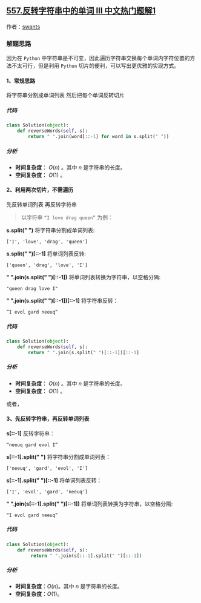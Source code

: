 ## [557.反转字符串中的单词 III 中文热门题解1](https://leetcode.cn/problems/reverse-words-in-a-string-iii/solutions/100000/python-fan-zhuan-zi-fu-chuan-zhong-dan-ci-si-lu-xi)

作者：[swants](https://leetcode.cn/u/swants)

### 解题思路
因为在 `Python` 中字符串是不可变，因此遍历字符串交换每个单词内字符位置的方法不太可行，但是利用 `Python` 切片的便利，可以写出更优雅的实现方式。

#### 1、常规思路
将字符串分割成单词列表 然后把每个单词反转切片

##### 代码 
```Python []
class Solution(object):
    def reverseWords(self, s):
        return " ".join(word[::-1] for word in s.split(" "))
```

##### 分析
- **时间复杂度**： $O(n)$ 。其中 $n$ 是字符串的长度。
- **空间复杂度**： $O(1)$ 。


#### 2、利用两次切片，不需遍历
先反转单词列表 再反转字符串

> 以字符串 `“I love drag queen”` 为例：

**s.split(" ")** 将字符串分割成单词列表:
 
```
['I', 'love', 'drag', 'queen']
```

**s.split(" ")[::-1]** 将单词列表反转:
```
['queen', 'drag', 'love', 'I']
```

**" ".join(s.split(" ")[::-1])** 将单词列表转换为字符串，以空格分隔:
```
"queen drag love I"
```

**" ".join(s.split(" ")[::-1])[::-1]** 将字符串反转：
```
”I evol gard neeuq“
```

##### 代码 
```Python []
class Solution(object):
    def reverseWords(self, s):
        return " ".join(s.split(" ")[::-1])[::-1]
```
##### 分析
- **时间复杂度**： $O(n)$ 。其中 $n$ 是字符串的长度。
- **空间复杂度**： $O(1)$ 。

或者，
#### 3、先反转字符串，再反转单词列表
**s[::-1]** 反转字符串：
```
“neeuq gard evol I”
```
**s[::-1].split(" ")** 将字符串分割成单词列表：
```
['neeuq', 'gard', 'evol', 'I']
```
**s[::-1].split(" ")[::-1]** 将单词列表反转：
```
['I', 'evol', 'gard', 'neeuq']
```
**" ".join(s[::-1].split(" ")[::-1])** 将单词列表转换为字符串，以空格分隔:
```
“I evol gard neeuq”
```

##### 代码 
```Python []
class Solution(object):
    def reverseWords(self, s):
         return " ".join(s[::-1].split(" ")[::-1])
```

##### 分析
- **时间复杂度**：$O(n)$。其中 $n$ 是字符串的长度。
- **空间复杂度**：$O(1)$。